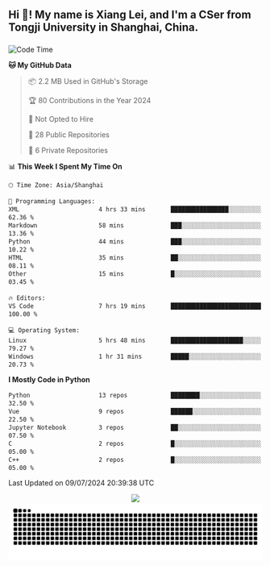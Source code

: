 <h2 align="left">Hi 👋! My name is Xiang Lei, and I'm a CSer from Tongji University in Shanghai, China.</h2>

###

<!--START_SECTION:waka-->
![Code Time](http://img.shields.io/badge/Code%20Time-565%20hrs%2022%20mins-blue)

**🐱 My GitHub Data** 

> 📦 2.2 MB Used in GitHub's Storage 
 > 
> 🏆 80 Contributions in the Year 2024
 > 
> 🚫 Not Opted to Hire
 > 
> 📜 28 Public Repositories 
 > 
> 🔑 6 Private Repositories 
 > 
📊 **This Week I Spent My Time On** 

```text
🕑︎ Time Zone: Asia/Shanghai

💬 Programming Languages: 
XML                      4 hrs 33 mins       ████████████████░░░░░░░░░   62.36 % 
Markdown                 58 mins             ███░░░░░░░░░░░░░░░░░░░░░░   13.36 % 
Python                   44 mins             ███░░░░░░░░░░░░░░░░░░░░░░   10.22 % 
HTML                     35 mins             ██░░░░░░░░░░░░░░░░░░░░░░░   08.11 % 
Other                    15 mins             █░░░░░░░░░░░░░░░░░░░░░░░░   03.45 % 

🔥 Editors: 
VS Code                  7 hrs 19 mins       █████████████████████████   100.00 % 

💻 Operating System: 
Linux                    5 hrs 48 mins       ████████████████████░░░░░   79.27 % 
Windows                  1 hr 31 mins        █████░░░░░░░░░░░░░░░░░░░░   20.73 % 
```

**I Mostly Code in Python** 

```text
Python                   13 repos            ████████░░░░░░░░░░░░░░░░░   32.50 % 
Vue                      9 repos             ██████░░░░░░░░░░░░░░░░░░░   22.50 % 
Jupyter Notebook         3 repos             ██░░░░░░░░░░░░░░░░░░░░░░░   07.50 % 
C                        2 repos             █░░░░░░░░░░░░░░░░░░░░░░░░   05.00 % 
C++                      2 repos             █░░░░░░░░░░░░░░░░░░░░░░░░   05.00 % 
```




 Last Updated on 09/07/2024 20:39:38 UTC
<!--END_SECTION:waka-->

<div align="center">
  <img src="https://github-readme-stats.vercel.app/api?username=Lei00764&show_icons=true&theme=radical" />
 </div>

 <div align="center">

<picture>
  <source media="(prefers-color-scheme: dark)" srcset="https://raw.githubusercontent.com/Lei00764/Lei00764/output/github-contribution-grid-snake-dark.svg">
  <source media="(prefers-color-scheme: light)" srcset="https://raw.githubusercontent.com/Lei00764/Lei00764/output/github-contribution-grid-snake.svg">
  <img alt="github contribution grid snake animation" src="https://raw.githubusercontent.com/Lei00764/Lei00764/output/github-contribution-grid-snake.svg">
</picture>

</div>
